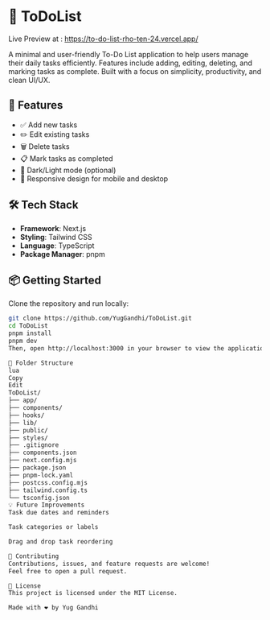 # 📝 ToDoList

Live Preview at : https://to-do-list-rho-ten-24.vercel.app/

A minimal and user-friendly To-Do List application to help users manage their daily tasks efficiently. Features include adding, editing, deleting, and marking tasks as complete. Built with a focus on simplicity, productivity, and clean UI/UX.

## 🚀 Features

- ✅ Add new tasks
- ✏️ Edit existing tasks
- 🗑️ Delete tasks
- 📋 Mark tasks as completed
- 🌙 Dark/Light mode (optional)
- 📱 Responsive design for mobile and desktop

## 🛠️ Tech Stack

- **Framework**: Next.js
- **Styling**: Tailwind CSS
- **Language**: TypeScript
- **Package Manager**: pnpm

## 📦 Getting Started

Clone the repository and run locally:

```bash
git clone https://github.com/YugGandhi/ToDoList.git
cd ToDoList
pnpm install
pnpm dev
Then, open http://localhost:3000 in your browser to view the application.

📁 Folder Structure
lua
Copy
Edit
ToDoList/
├── app/
├── components/
├── hooks/
├── lib/
├── public/
├── styles/
├── .gitignore
├── components.json
├── next.config.mjs
├── package.json
├── pnpm-lock.yaml
├── postcss.config.mjs
├── tailwind.config.ts
└── tsconfig.json
💡 Future Improvements
Task due dates and reminders

Task categories or labels

Drag and drop task reordering

🤝 Contributing
Contributions, issues, and feature requests are welcome!
Feel free to open a pull request.

📄 License
This project is licensed under the MIT License.

Made with ❤️ by Yug Gandhi
